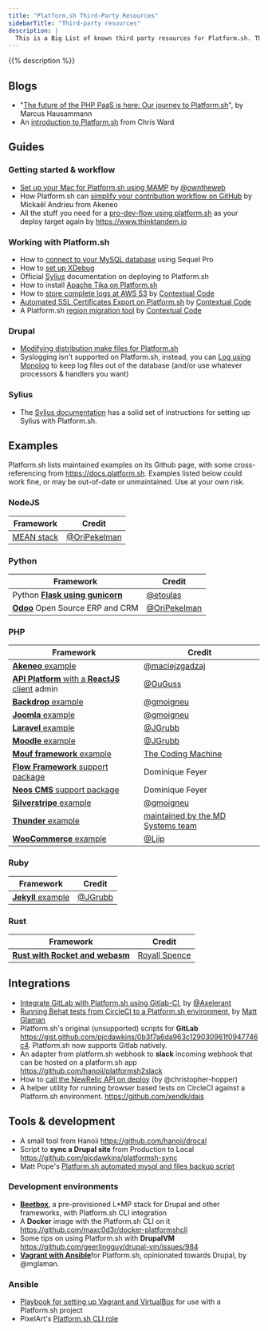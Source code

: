 ```yaml
---
title: "Platform.sh Third-Party Resources"
sidebarTitle: "Third-party resources"
description: |
  This is a Big List of known third party resources for Platform.sh. These resources aren't vetted by Platform.sh, but may be useful for people working with the platform.
---
```


{{% description %}}

<!-- vale off -->
## Blogs

- "[The future of the PHP PaaS is here: Our journey to Platform.sh](https://platform.sh/2016/06/future-php-paas/)", by Marcus Hausammann
- An [introduction to Platform.sh](https://www.sitepoint.com/first-look-platform-sh-development-deployment-saas/) from Chris Ward

## Guides

### Getting started & workflow

- [Set up your Mac for Platform.sh using MAMP](https://github.com/owntheweb/platform-quick-starter) by [@owntheweb](https://github.com/owntheweb)
- How Platform.sh can [simplify your contribution workflow on GitHub](https://medium.com/akeneo-labs/how-platform-sh-can-simplify-your-contribution-workflow-on-github-6e2a557a1bcc) by Mickaël Andrieu from Akeneo
- All the stuff you need for a [pro-dev-flow using platform.sh](https://github.com/thinktandem/platform-workflow-demo) as your deploy target  again by https://www.thinktandem.io

### Working with Platform.sh

- How to [connect to your MySQL database](https://www.thinktandem.io/blog/2017/03/03/connecting-to-a-remote-platform-sh-database) using Sequel Pro
- How to [set up XDebug](https://ghosty.co.uk/2015/09/debugging-on-platform-sh/)
- Official [Sylius](https://docs.sylius.com/en/latest/cookbook/deployment/platform-sh.html) documentation on deploying to Platform.sh
- How to install [Apache Tika on Platform.sh](https://thinktandem.io/blog/2017/11/10/apache-tika-on-platform-sh/)
- How to [store complete logs at AWS S3](https://gitlab.com/contextualcode/platformsh-store-logs-at-s3) by [Contextual Code](https://www.contextualcode.com/)
- [Automated SSL Certificates Export on Platform.sh](https://www.contextualcode.com/Blog/Automated-SSL-Certificates-Export-on-Platform.sh) by [Contextual Code](https://www.contextualcode.com/)
- A Platform.sh [region migration tool](https://gitlab.com/contextualcode/platformsh-migration) by [Contextual Code](https://www.contextualcode.com/)

### Drupal

- [Modifying distribution make files for Platform.sh](https://www.nickvahalik.com/blog/modifying-distribution-makefiles-within-your-own-project-makefile-platformsh)
- Syslogging isn't supported on Platform.sh, instead, you can [Log using Monolog](https://gist.github.com/janstoeckler/7f251bf10fedbfb7f752b61ee5d2ef5e) to keep log files out of the database (and/or use whatever processors & handlers you want)

### Sylius

- The [Sylius documentation](https://docs.sylius.com/en/1.12/cookbook/deployment/platform-sh.html) has a solid set of instructions for setting up Sylius with Platform.sh.

## Examples

Platform.sh lists maintained examples on its Github page, with some cross-referencing from https://docs.platform.sh. Examples listed below could work fine, or may be out-of-date or unmaintained. Use at your own risk.

### NodeJS

Framework  | Credit
-----------|-------
[MEAN stack](https://github.com/OriPekelman/platformsh-example-mean)|[@OriPekelman](https://github.com/OriPekelman)

### Python

Framework  | Credit
-----------|-------
Python [**Flask using gunicorn**](https://github.com/etoulas/platformsh-example-flask)|[@etoulas](https://github.com/etoulas)
[**Odoo**](https://github.com/OriPekelman/platformsh-example-odoo) Open Source ERP and CRM|[@OriPekelman](https://github.com/OriPekelman)

### PHP

Framework  | Credit
-----------|-------
[**Akeneo** example](https://github.com/maciejzgadzaj/akeneo-on-platformsh-example)|[@maciejzgadzaj](https://github.com/maciejzgadzaj)
[**API Platform** with a **ReactJS** client](https://github.com/GuGuss/platformsh-api-platform-admin) admin |[@GuGuss](https://github.com/GuGuss)
[**Backdrop** example](https://github.com/gmoigneu/platformsh-example-backdrop)|[@gmoigneu](https://github.com/gmoigneu)
[**Joomla** example](https://github.com/gmoigneu/platformsh-example-joomla)|[@gmoigneu](https://github.com/gmoigneu)
[**Laravel** example](https://github.com/JGrubb/platformsh-laravel-example)|[@JGrubb](https://github.com/JGrubb)
[**Moodle** example](https://github.com/JGrubb/platform-sh-moodle-example)|[@JGrubb](https://github.com/JGrubb)
[**Mouf framework** example](https://github.com/xhuberty/RhMachine)|[The Coding Machine](https://github.com/xhuberty)
[**Flow Framework** support package](https://github.com/ttreeagency/FlowPlatformSh)|Dominique Feyer
[**Neos CMS** support package](https://github.com/ttreeagency/NeosPlatformSh)|Dominique Feyer
[**Silverstripe** example](https://github.com/gmoigneu/platformsh-example-silverstripe)|[@gmoigneu](https://github.com/gmoigneu)
[**Thunder** example](https://github.com/md-systems/platformsh-example-thunder)|[maintained by the MD Systems team](https://github.com/md-systems)
[**WooCommerce** example](https://github.com/liip/woocommerce-demo)|[@Liip](https://github.com/liip)

### Ruby

Framework  | Credit
-----------|-------
[**Jekyll** example](https://github.com/JGrubb/platformsh-jekyll)|[@JGrubb](https://github.com/JGrubb)

### Rust

Framework  | Credit
-----------|-------
[**Rust with Rocket and webasm**](https://github.com/royallthefourth/platformsh-rust-rocket)|[Royall Spence](https://github.com/royallthefourth)

## Integrations

- [Integrate GitLab with Platform.sh using Gitlab-CI](https://github.com/axelerant/pushtoplatformsh), by [@Axelerant](https://github.com/axelerant)
- [Running Behat tests from CircleCI to a Platform.sh environment](https://glamanate.com/blog/running-behat-tests-circleci-platformsh-environment), by [Matt Glaman](https://github.com/mglaman)
- Platform.sh's original (unsupported) scripts for **GitLab** https://gist.github.com/pjcdawkins/0b3f7a6da963c129030961f0947746c4. Platform.sh now supports Gitlab natively.
- An adapter from platform.sh webhook to **slack** incoming webhook that can be hosted on a platform.sh app https://github.com/hanoii/platformsh2slack
- How to [call the NewRelic API on deploy](https://github.com/platformsh/platformsh-docs/pull/536#issuecomment-295578188) (by @christopher-hopper)
- A helper utility for running browser based tests on CircleCI against a Platform.sh environment. https://github.com/xendk/dais

## Tools & development

- A small tool from Hanoii https://github.com/hanoii/drocal
- Script to **sync a Drupal site** from Production to Local https://github.com/pjcdawkins/platformsh-sync
- Matt Pope's [Platform.sh automated mysql and files backup script](https://bitbucket.org/snippets/kaypro4/gnB4E)

### Development environments

- [**Beetbox**](https://beetbox.readthedocs.io/en/stable/), a pre-provisioned L*MP stack for Drupal and other frameworks, with Platform.sh CLI integration
- A **Docker** image with the Platform.sh CLI on it https://github.com/maxc0d3r/docker-platformshcli
- Some tips on using Platform.sh with **DrupalVM** https://github.com/geerlingguy/drupal-vm/issues/984
- [**Vagrant with Ansible**](https://github.com/mglaman/platformsh-vagrant)for Platform.sh, opinionated towards Drupal, by @mglaman.

### Ansible

- [Playbook for setting up Vagrant and VirtualBox](https://github.com/DurableDrupal/ansible-vm-platformsh) for use with a Platform.sh project
- PixelArt's [Platform.sh CLI role](https://galaxy.ansible.com/pixelart/platformsh-cli/)
